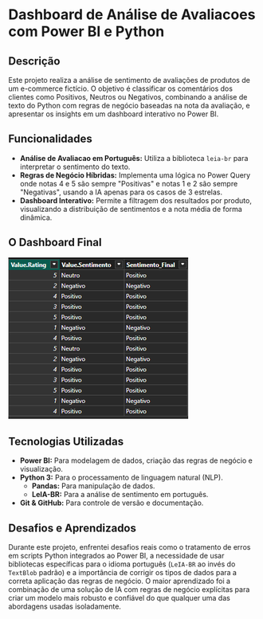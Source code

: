 # Dashboard de Análise de Avaliacoes com Power BI e Python

## Descrição
Este projeto realiza a análise de sentimento de avaliações de produtos de um e-commerce fictício. O objetivo é classificar os comentários dos clientes como Positivos, Neutros ou Negativos, combinando a análise de texto do Python com regras de negócio baseadas na nota da avaliação, e apresentar os insights em um dashboard interativo no Power BI.

## Funcionalidades
- **Análise de Avaliacao em Português:** Utiliza a biblioteca `leia-br` para interpretar o sentimento do texto.
- **Regras de Negócio Híbridas:** Implementa uma lógica no Power Query onde notas 4 e 5 são sempre "Positivas" e notas 1 e 2 são sempre "Negativas", usando a IA apenas para os casos de 3 estrelas.
- **Dashboard Interativo:** Permite a filtragem dos resultados por produto, visualizando a distribuição de sentimentos e a nota média de forma dinâmica.

## O Dashboard Final

![Dashboard Final](powerbi/imagens/imagem-dashboard.png)

## Tecnologias Utilizadas
- **Power BI:** Para modelagem de dados, criação das regras de negócio e visualização.
- **Python 3:** Para o processamento de linguagem natural (NLP).
  - **Pandas:** Para manipulação de dados.
  - **LeIA-BR:** Para a análise de sentimento em português.
- **Git & GitHub:** Para controle de versão e documentação.

## Desafios e Aprendizados
Durante este projeto, enfrentei desafios reais como o tratamento de erros em scripts Python integrados ao Power BI, a necessidade de usar bibliotecas específicas para o idioma português (`LeIA-BR` ao invés do `TextBlob` padrão) e a importância de corrigir os tipos de dados para a correta aplicação das regras de negócio. O maior aprendizado foi a combinação de uma solução de IA com regras de negócio explícitas para criar um modelo mais robusto e confiável do que qualquer uma das abordagens usadas isoladamente.

